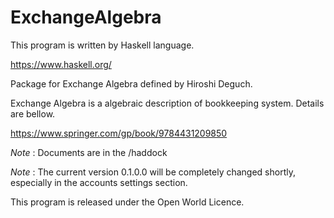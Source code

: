 # ExchangeAlgebra
This program is written by Haskell language.

<https://www.haskell.org/>

Package for Exchange Algebra defined by Hiroshi Deguch.

Exchange Algebra is a algebraic description of bookkeeping system. 
Details are bellow.

<https://www.springer.com/gp/book/9784431209850>

_Note_ : Documents are in the /haddock

_Note_ : The current version 0.1.0.0 will be completely changed shortly, 
especially in the accounts settings section.


This program is released under the Open World Licence.